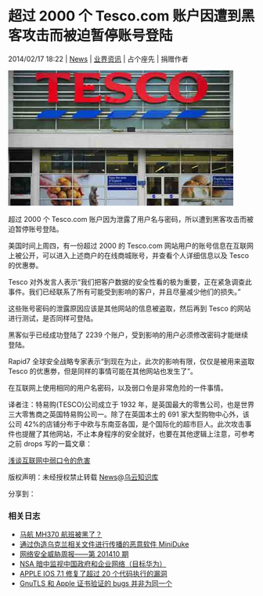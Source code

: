 # 超过 2000 个 Tesco.com 账户因遭到黑客攻击而被迫暂停账号登陆

2014/02/17 18:22 | [News](http://drops.wooyun.org/author/news "由 News 发布") | [业界资讯](http://drops.wooyun.org/category/news "查看 业界资讯 中的全部文章") | 占个座先 | 捐赠作者

![enter image description here](img/img1_u45_jpg.jpg)

超过 2000 个 Tesco.com 账户因为泄露了用户名与密码，所以遭到黑客攻击而被迫暂停账号登陆。

美国时间上周四，有一份超过 2000 的 Tesco.com 网站用户的账号信息在互联网上被公开，可以进入上述商户的在线商城账号，并查看个人详细信息以及 Tesco 的优惠劵。

Tesco 对外发言人表示“我们把客户数据的安全性看的极为重要，正在紧急调查此事件。我们已经联系了所有可能受到影响的客户，并且尽量减少他们的损失。”

这些账号密码的泄露原因应该是其他网站的信息被盗取，然后再到 Tesco 的网站进行测试，是否同样可登陆。

黑客似乎已经成功登陆了 2239 个账户，受到影响的用户必须修改密码才能继续登陆。

Rapid7 全球安全战略专家表示“到现在为止，此次的影响有限，仅仅是被用来盗取 Tesco 的优惠劵，但是同样的事情可能在其他网站也发生了”。

在互联网上使用相同的用户名密码，以及弱口令是非常危险的一件事情。

译者注：特易购(TESCO)公司成立于 1932 年，是英国最大的零售公司，也是世界三大零售商之英国特易购公司一。除了在英国本土的 691 家大型购物中心外，该公司 42%的店铺分布于中欧与东南亚各国，是个国际化的超市巨人。此次攻击事件也提醒了其他网站，不止本身程序的安全就好，也要在其他逻辑上注意，可参考之前 drops 写的一篇文章：

[浅谈互联网中弱口令的危害](http://drops.wooyun.org/papers/234)

版权声明：未经授权禁止转载 [News](http://drops.wooyun.org/author/news "由 News 发布")@[乌云知识库](http://drops.wooyun.org)

分享到：

### 相关日志

*   [马航 MH370 航班被黑了？](http://drops.wooyun.org/news/1202)
*   [通过伪造乌克兰相关文件进行传播的恶意软件 MiniDuke](http://drops.wooyun.org/news/1373)
*   [网络安全威胁周报——第 201410 期](http://drops.wooyun.org/news/1034)
*   [NSA 暗中监视中国政府和企业网络（目标华为）](http://drops.wooyun.org/news/1289)
*   [APPLE IOS 7.1 修复了超过 20 个代码执行的漏洞](http://drops.wooyun.org/news/1057)
*   [GnuTLS 和 Apple 证书验证的 bugs 并非为同一个](http://drops.wooyun.org/news/1021)